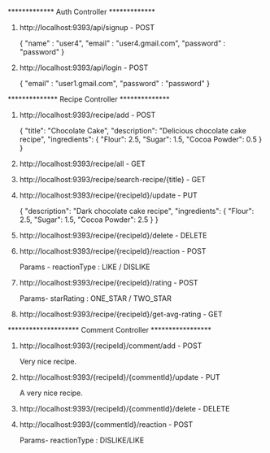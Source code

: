 ************* Auth Controller *************

1. http://localhost:9393/api/signup   - POST

    {
    "name" : "user4",
    "email" : "user4.gmail.com",
    "password" : "password"
    }

2. http://localhost:9393/api/login  - POST

    {
    "email" : "user1.gmail.com",
    "password" : "password"
    }


************** Recipe Controller **************

1. http://localhost:9393/recipe/add  - POST

    {
    "title": "Chocolate Cake",
    "description": "Delicious chocolate cake recipe",
    "ingredients": {
    "Flour": 2.5,
    "Sugar": 1.5,
    "Cocoa Powder": 0.5
    }
    }

2. http://localhost:9393/recipe/all  - GET

3. http://localhost:9393/recipe/search-recipe/{title}  - GET

4. http://localhost:9393/recipe/{recipeId}/update   - PUT
 
    {
    "description": "Dark chocolate cake recipe",
    "ingredients": {
    "Flour": 2.5,
    "Sugar": 1.5,
    "Cocoa Powder": 2.5
    }
    }
5. http://localhost:9393/recipe/{recipeId}/delete   - DELETE

6. http://localhost:9393/recipe/{recipeId}/reaction   - POST

   Params -    reactionType : LIKE / DISLIKE
7. http://localhost:9393/recipe/{recipeId}/rating   - POST

   Params-     starRating : ONE_STAR / TWO_STAR
8. http://localhost:9393/recipe/{recipeId}/get-avg-rating   - GET



******************** Comment Controller *****************


1. http://localhost:9393/{recipeId}/comment/add   - POST

   Very nice recipe.
2. http://localhost:9393/{recipeId}/{commentId}/update  - PUT

   A very nice recipe.
3. http://localhost:9393/{recipeId}/{commentId}/delete  - DELETE

4. http://localhost:9393/{commentId}/reaction   - POST

    Params-  reactionType   :  DISLIKE/LIKE